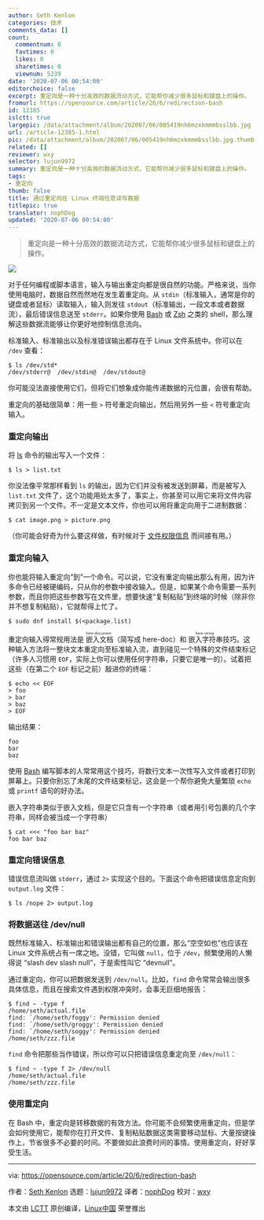 ```yaml
---
author: Seth Kenlon
categories: 技术
comments_data: []
count:
  commentnum: 0
  favtimes: 0
  likes: 0
  sharetimes: 0
  viewnum: 5239
date: '2020-07-06 00:54:00'
editorchoice: false
excerpt: 重定向是一种十分高效的数据流动方式，它能帮你减少很多鼠标和键盘上的操作。
fromurl: https://opensource.com/article/20/6/redirection-bash
id: 12385
islctt: true
largepic: /data/attachment/album/202007/06/005419nh6mzxkmmmbsslbb.jpg
url: /article-12385-1.html
pic: /data/attachment/album/202007/06/005419nh6mzxkmmmbsslbb.jpg.thumb.jpg
related: []
reviewer: wxy
selector: lujun9972
summary: 重定向是一种十分高效的数据流动方式，它能帮你减少很多鼠标和键盘上的操作。
tags:
- 重定向
thumb: false
title: 通过重定向在 Linux 终端任意读写数据
titlepic: true
translator: nophDog
updated: '2020-07-06 00:54:00'
---
```



> 
> 重定向是一种十分高效的数据流动方式，它能帮你减少很多鼠标和键盘上的操作。
> 
> 
> 


![](/data/attachment/album/202007/06/005419nh6mzxkmmmbsslbb.jpg)


对于任何编程或脚本语言，输入与输出重定向都是很自然的功能。严格来说，当你使用电脑时，数据自然而然地在发生着重定向。从 `stdin`（标准输入，通常是你的键盘或者鼠标）读取输入，输入则发往 `stdout`（标准输出，一段文本或者数据流），最后错误信息送至 `stderr`。如果你使用 [Bash](https://opensource.com/resources/what-bash) 或 [Zsh](https://opensource.com/article/19/9/getting-started-zsh) 之类的 shell，那么理解这些数据流能够让你更好地控制信息流向。


标准输入、标准输出以及标准错误输出都存在于 Linux 文件系统中。你可以在 `/dev` 查看：



```
$ ls /dev/std*
/dev/stderr@  /dev/stdin@  /dev/stdout@

```

你可能没法直接使用它们，但将它们想象成你能传递数据的元位置，会很有帮助。


重定向的基础很简单：用一些 `>` 符号重定向输出，然后用另外一些 `<` 符号重定向输入。


### 重定向输出


将 [ls](https://opensource.com/article/19/7/master-ls-command) 命令的输出写入一个文件：



```
$ ls > list.txt

```

你没法像平常那样看到 `ls` 的输出，因为它们并没有被发送到屏幕，而是被写入 `list.txt` 文件了，这个功能用处太多了，事实上，你甚至可以用它来将文件内容拷贝到另一个文件。不一定是文本文件，你也可以用将重定向用于二进制数据：



```
$ cat image.png > picture.png

```

（你可能会好奇为什么要这样做，有时候对于 [文件权限信息](https://opensource.com/article/19/8/linux-permissions-101) 而间接有用。）


### 重定向输入


你也能将输入重定向“到”一个命令。可以说，它没有重定向输出那么有用，因为许多命令已经被硬编码，只从你的参数中接收输入。但是，如果某个命令需要一系列参数，而且你把这些参数写在文件里，想要快速“复制粘贴”到终端的时候（除非你并不想复制粘贴），它就帮得上忙了。



```
$ sudo dnf install $(<package.list)

```

重定向输入得常规用法是<ruby> 嵌入文档 <rt>  here-document </rt></ruby>（简写成 here-doc）和<ruby> 嵌入字符串 <rt>  here-string </rt></ruby> 技巧。这种输入方法将一整块文本重定向至标准输入流，直到碰见一个特殊的文件结束标记（许多人习惯用 `EOF`，实际上你可以使用任何字符串，只要它是唯一的）。试着把这些（在第二个 `EOF` 标记之前）敲进你的终端：



```
$ echo << EOF
> foo
> bar
> baz
> EOF

```

输出结果：



```
foo
bar
baz

```

使用 [Bash](https://opensource.com/resources/what-bash) 编写脚本的人常常用这个技巧，将数行文本一次性写入文件或者打印到屏幕上。只要你别忘了末尾的文件结束标记，这会是一个帮你避免大量繁琐 `echo` 或 `printf` 语句的好办法。


嵌入字符串类似于嵌入文档，但是它只含有一个字符串（或者用引号包裹的几个字符串，同样会被当成一个字符串）



```
$ cat <<< "foo bar baz"
foo bar baz

```

### 重定向错误信息


错误信息流叫做 `stderr`，通过 `2>` 实现这个目的。下面这个命令把错误信息定向到 `output.log` 文件：



```
$ ls /nope 2> output.log

```

### 将数据送往 /dev/null


既然标准输入、标准输出和错误输出都有自己的位置，那么“空空如也”也应该在 Linux 文件系统占有一席之地。没错，它叫做 `null`，位于 `/dev`，频繁使用的人懒得说 “slash dev slash null”，于是索性叫它 “devnull”。


通过重定向，你可以把数据发送到 `/dev/null`。比如，`find` 命令常常会输出很多具体信息，而且在搜索文件遇到权限冲突时，会事无巨细地报告：



```
$ find ~ -type f
/home/seth/actual.file
find: `/home/seth/foggy': Permission denied
find: `/home/seth/groggy': Permission denied
find: `/home/seth/soggy': Permission denied
/home/seth/zzz.file

```

`find` 命令把那些当作错误，所以你可以只把错误信息重定向至 `/dev/null`：



```
$ find ~ -type f 2> /dev/null
/home/seth/actual.file
/home/seth/zzz.file

```

### 使用重定向


在 Bash 中，重定向是转移数据的有效方法。你可能不会频繁使用重定向，但是学会如何使用它，能帮你在打开文件、复制粘贴数据这类需要移动鼠标、大量按键操作上，节省很多不必要的时间。不要做如此浪费时间的事情。使用重定向，好好享受生活。




---


via: <https://opensource.com/article/20/6/redirection-bash>


作者：[Seth Kenlon](https://opensource.com/users/seth) 选题：[lujun9972](https://github.com/lujun9972) 译者：[nophDog](https://github.com/nophDog) 校对：[wxy](https://github.com/wxy)


本文由 [LCTT](https://github.com/LCTT/TranslateProject) 原创编译，[Linux中国](https://linux.cn/) 荣誉推出